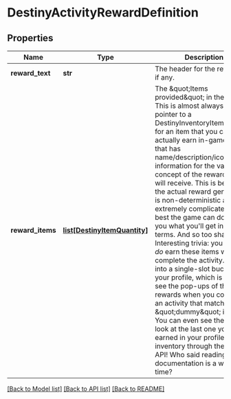 # DestinyActivityRewardDefinition

## Properties
Name | Type | Description | Notes
------------ | ------------- | ------------- | -------------
**reward_text** | **str** | The header for the reward set, if any. | [optional] 
**reward_items** | [**list[DestinyItemQuantity]**](DestinyItemQuantity.md) | The \&quot;Items provided\&quot; in the reward. This is almost always a pointer to a DestinyInventoryItemDefintion for an item that you can&#39;t actually earn in-game, but that has name/description/icon information for the vague concept of the rewards you will receive. This is because the actual reward generation is non-deterministic and extremely complicated, so the best the game can do is tell you what you&#39;ll get in vague terms. And so too shall we.  Interesting trivia: you actually *do* earn these items when you complete the activity. They go into a single-slot bucket on your profile, which is how you see the pop-ups of these rewards when you complete an activity that match these \&quot;dummy\&quot; items. You can even see them if you look at the last one you earned in your profile-level inventory through the BNet API! Who said reading documentation is a waste of time? | [optional] 

[[Back to Model list]](../README.md#documentation-for-models) [[Back to API list]](../README.md#documentation-for-api-endpoints) [[Back to README]](../README.md)


